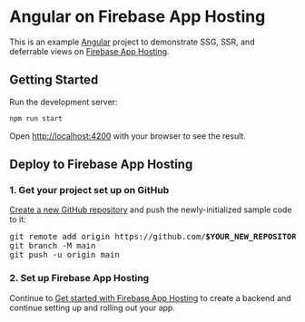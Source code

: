 # Angular on Firebase App Hosting

This is an example [Angular](https://angular.dev/) project to demonstrate SSG,
SSR, and deferrable views on [Firebase App Hosting](https://firebase.google.com/docs/app-hosting).

## Getting Started

Run the development server:

```bash
npm run start
```

Open [http://localhost:4200](http://localhost:4200) with your browser to see the result.

## Deploy to Firebase App Hosting

### 1. Get your project set up on GitHub

[Create a new GitHub repository](https://docs.github.com/en/repositories/creating-and-managing-repositories/creating-a-new-repository)
and push the newly-initialized sample code to it:

<pre>
git remote add origin https://github.com/<b>$YOUR_NEW_REPOSITORY</b>.git
git branch -M main
git push -u origin main
</pre>

### 2. Set up Firebase App Hosting

Continue to [Get started with Firebase App Hosting](https://firebase.google.com/docs/app-hosting/get-started#step-1:)
to create a backend and continue setting up and rolling out your app.
